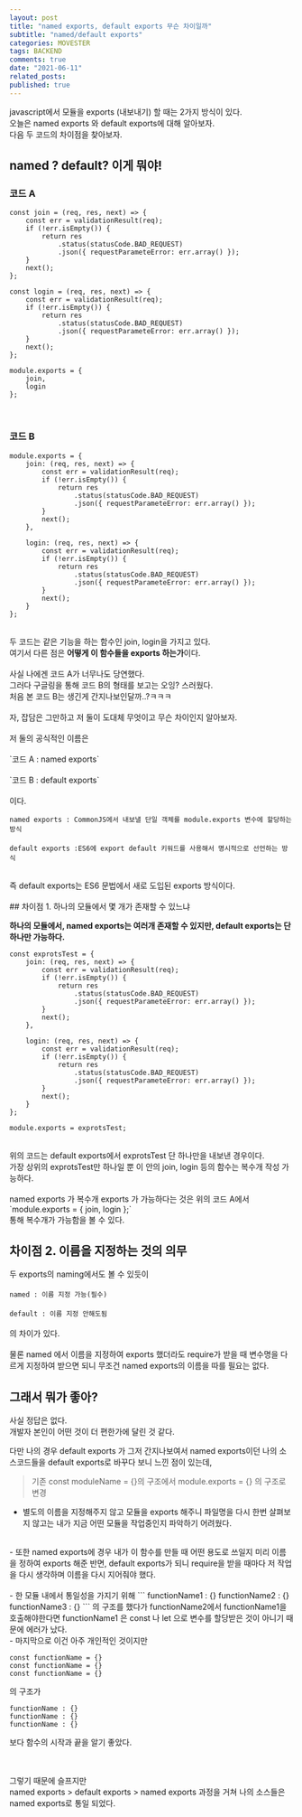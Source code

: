 ```yaml
---
layout: post
title: "named exports, default exports 무슨 차이일까"
subtitle: "named/default exports"
categories: MOVESTER
tags: BACKEND
comments: true
date: "2021-06-11"
related_posts:
published: true
---
```


javascript에서 모듈을 exports (내보내기) 할 때는 2가지 방식이 있다.<br>
오늘은 named exports 와 default exports에 대해 알아보자.<br>
다음 두 코드의 차이점을 찾아보자.<br>

## named ? default? 이게 뭐야!

### 코드 A

```
const join = (req, res, next) => {
    const err = validationResult(req);
    if (!err.isEmpty()) {
        return res
            .status(statusCode.BAD_REQUEST)
            .json({ requestParameteError: err.array() });
    }
    next();
};

const login = (req, res, next) => {
    const err = validationResult(req);
    if (!err.isEmpty()) {
        return res
            .status(statusCode.BAD_REQUEST)
            .json({ requestParameteError: err.array() });
    }
    next();
};

module.exports = {
    join,
    login
};
```
<br>

### 코드 B

```
module.exports = {
    join: (req, res, next) => {
        const err = validationResult(req);
        if (!err.isEmpty()) {
            return res
                .status(statusCode.BAD_REQUEST)
                .json({ requestParameteError: err.array() });
        }
        next();
    },

    login: (req, res, next) => {
        const err = validationResult(req);
        if (!err.isEmpty()) {
            return res
                .status(statusCode.BAD_REQUEST)
                .json({ requestParameteError: err.array() });
        }
        next();
    }
};
```

<br>
두 코드는 같은 기능을 하는 함수인 join, login을 가지고 있다.<br>
여기서 다른 점은 <b>어떻게 이 함수들을 exports 하는가</b>이다.<br>
<br>
사실 나에겐 코드 A가 너무나도 당연했다.<br>
그러다 구글링을 통해 코드 B의 형태를 보고는 오잉? 스러웠다.<br>
처음 본 코드 B는 생긴게 간지나보인달까..?ㅋㅋㅋ<br>
<br>
자, 잡담은 그만하고 저 둘이 도대체 무엇이고 무슨 차이인지 알아보자.<br>
<br>
저 둘의 공식적인 이름은<br>
<br>
`코드 A : named exports`
<br><br>
`코드 B : default exports`
<br>
<br>
이다.
<br>

`named exports : CommonJS에서 내보낼 단일 객체를 module.exports 변수에 할당하는 방식 `
<br>
<br>
`default exports :ES6에 export default 키워드를 사용해서 명시적으로 선언하는 방식`

<br>
즉 default exports는 ES6 문법에서 새로 도입된 exports 방식이다.<br>
<br>
## 차이점 1. 하나의 모듈에서 몇 개가 존재할 수 있느냐

<b>하나의 모듈에서, named exports는 여러개 존재할 수 있지만, default exports는 단 하나만 가능하다.</b><br>

```
const exprotsTest = {
    join: (req, res, next) => {
        const err = validationResult(req);
        if (!err.isEmpty()) {
            return res
                .status(statusCode.BAD_REQUEST)
                .json({ requestParameteError: err.array() });
        }
        next();
    },

    login: (req, res, next) => {
        const err = validationResult(req);
        if (!err.isEmpty()) {
            return res
                .status(statusCode.BAD_REQUEST)
                .json({ requestParameteError: err.array() });
        }
        next();
    }
};

module.exports = exprotsTest;
```
<br>
위의 코드는 default exports에서 exprotsTest 단 하나만을 내보낸 경우이다.<br>
가장 상위의 exprotsTest만 하나일 뿐 이 안의 join, login 등의 함수는 복수개 작성 가능하다.<br>
<br>
named exports 가 복수개 exports 가 가능하다는 것은 위의 코드 A에서<br>
`module.exports = {
    join,
    login
};`
<br>
통해 복수개가 가능함을 볼 수 있다.<br>

## 차이점 2. 이름을 지정하는 것의 의무

두 exports의 naming에서도 볼 수 있듯이 <br><br>
`named : 이름 지정 가능(필수)`
<br><br>
`default : 이름 지정 안해도됨`
<br><br>
의 차이가 있다.<br><br>
물론 named 에서 이름을 지정하여 exports 했더라도 require가 받을 때 변수명을 다르게 지정하여 받으면 되니 무조건 named exports의 이름을 따를 필요는 없다.

## 그래서 뭐가 좋아?

사실 정답은 없다.<br>
개발자 본인이 어떤 것이 더 편한가에 달린 것 같다.<br>

다만 나의 경우 default exports 가 그저 간지나보여서 named exports이던 나의 소스코드들을 default exports로 바꾸다 보니 느낀 점이 있는데,<br>

>기존 const moduleName = {}의 구조에서 module.exports = {} 의 구조로 변경

- 별도의 이름을 지정해주지 않고 모듈을 exports 해주니 파일명을 다시 한번 살펴보지 않고는 내가 지금 어떤 모듈을 작업중인지 파악하기 어려웠다.<br>
<br>
- 또한 named exports에 경우 내가 이 함수를 만들 때 어떤 용도로 쓰일지 미리 이름을 정하여 exports 해준 반면, default exports가 되니 require을 받을 때마다 저 작업을 다시 생각하며 이름을 다시 지어줘야 했다.<br>
<br>
- 한 모듈 내에서 통일성을 가지기 위해
```
functionName1 : {}
functionName2 : {}
functionName3 : {}
  ```
의 구조를 했다가 functionName2에서 functionName1을 호출해야한다면 functionName1 은 const 나 let 으로 변수를 할당받은 것이 아니기 때문에 에러가 났다. <br>
- 마지막으로 이건 아주 개인적인 것이지만

```
const functionName = {}
const functionName = {}
const functionName = {}
```
의 구조가
```
functionName : {}
functionName : {}
functionName : {}
  ```
보다 함수의 시작과 끝을 알기 좋았다.<br>
<br><br>

그렇기 때문에 슬프지만<br>
named exports > default exports > named exports 과정을 거쳐
나의 소스들은 named exports로 통일 되었다.
